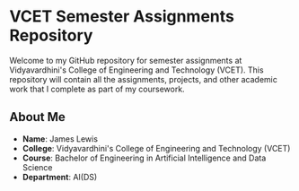 # VCET Semester Assignments Repository

Welcome to my GitHub repository for semester assignments at Vidyavardhini's College of Engineering and Technology (VCET). This repository will contain all the assignments, projects, and other academic work that I complete as part of my coursework.

## About Me

- **Name**: James Lewis
- **College**: Vidyavardhini's College of Engineering and Technology (VCET)
- **Course**: Bachelor of Engineering in Artificial Intelligence and Data Science
- **Department**: AI(DS)
